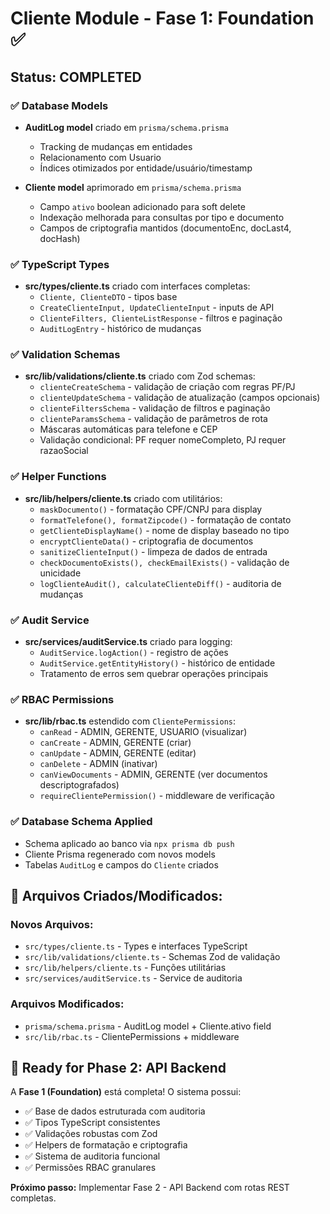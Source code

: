 # Cliente Module - Fase 1: Foundation ✅

## Status: COMPLETED

### ✅ Database Models
- **AuditLog model** criado em `prisma/schema.prisma`
  - Tracking de mudanças em entidades
  - Relacionamento com Usuario
  - Índices otimizados por entidade/usuário/timestamp

- **Cliente model** aprimorado em `prisma/schema.prisma`
  - Campo `ativo` boolean adicionado para soft delete
  - Indexação melhorada para consultas por tipo e documento
  - Campos de criptografia mantidos (documentoEnc, docLast4, docHash)

### ✅ TypeScript Types
- **src/types/cliente.ts** criado com interfaces completas:
  - `Cliente, ClienteDTO` - tipos base
  - `CreateClienteInput, UpdateClienteInput` - inputs de API  
  - `ClienteFilters, ClienteListResponse` - filtros e paginação
  - `AuditLogEntry` - histórico de mudanças

### ✅ Validation Schemas
- **src/lib/validations/cliente.ts** criado com Zod schemas:
  - `clienteCreateSchema` - validação de criação com regras PF/PJ
  - `clienteUpdateSchema` - validação de atualização (campos opcionais)
  - `clienteFiltersSchema` - validação de filtros e paginação
  - `clienteParamsSchema` - validação de parâmetros de rota
  - Máscaras automáticas para telefone e CEP
  - Validação condicional: PF requer nomeCompleto, PJ requer razaoSocial

### ✅ Helper Functions
- **src/lib/helpers/cliente.ts** criado com utilitários:
  - `maskDocumento()` - formatação CPF/CNPJ para display
  - `formatTelefone(), formatZipcode()` - formatação de contato
  - `getClienteDisplayName()` - nome de display baseado no tipo
  - `encryptClienteData()` - criptografia de documentos
  - `sanitizeClienteInput()` - limpeza de dados de entrada
  - `checkDocumentoExists(), checkEmailExists()` - validação de unicidade
  - `logClienteAudit(), calculateClienteDiff()` - auditoria de mudanças

### ✅ Audit Service
- **src/services/auditService.ts** criado para logging:
  - `AuditService.logAction()` - registro de ações
  - `AuditService.getEntityHistory()` - histórico de entidade
  - Tratamento de erros sem quebrar operações principais

### ✅ RBAC Permissions
- **src/lib/rbac.ts** estendido com `ClientePermissions`:
  - `canRead` - ADMIN, GERENTE, USUARIO (visualizar)
  - `canCreate` - ADMIN, GERENTE (criar)
  - `canUpdate` - ADMIN, GERENTE (editar) 
  - `canDelete` - ADMIN (inativar)
  - `canViewDocuments` - ADMIN, GERENTE (ver documentos descriptografados)
  - `requireClientePermission()` - middleware de verificação

### ✅ Database Schema Applied
- Schema aplicado ao banco via `npx prisma db push`
- Cliente Prisma regenerado com novos models
- Tabelas `AuditLog` e campos do `Cliente` criados

## 📁 Arquivos Criados/Modificados:

### Novos Arquivos:
- `src/types/cliente.ts` - Types e interfaces TypeScript
- `src/lib/validations/cliente.ts` - Schemas Zod de validação  
- `src/lib/helpers/cliente.ts` - Funções utilitárias
- `src/services/auditService.ts` - Service de auditoria

### Arquivos Modificados:
- `prisma/schema.prisma` - AuditLog model + Cliente.ativo field
- `src/lib/rbac.ts` - ClientePermissions + middleware

## 🚀 Ready for Phase 2: API Backend

A **Fase 1 (Foundation)** está completa! O sistema possui:
- ✅ Base de dados estruturada com auditoria
- ✅ Tipos TypeScript consistentes  
- ✅ Validações robustas com Zod
- ✅ Helpers de formatação e criptografia
- ✅ Sistema de auditoria funcional
- ✅ Permissões RBAC granulares

**Próximo passo:** Implementar Fase 2 - API Backend com rotas REST completas.
